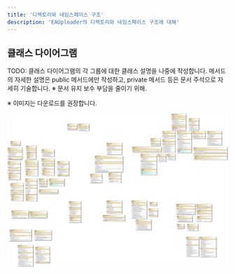 ```yaml
---
title: '디렉토리와 네임스페이스 구조'
description: 'EAUploader의 디렉토리와 네임스페이스 구조에 대해'
---
```


## 클래스 다이어그램

TODO: 클래스 다이어그램의 각 그룹에 대한 클래스 설명을 나중에 작성합니다.
메서드의 자세한 설명은 public 메서드에만 작성하고, private 메서드 등은 문서 주석으로 자세히 기술합니다. ※ 문서 유지 보수 부담을 줄이기 위해.

※ 이미지는 다운로드를 권장합니다.

![ClassDiagram1.png](ClassDiagram1.png)

